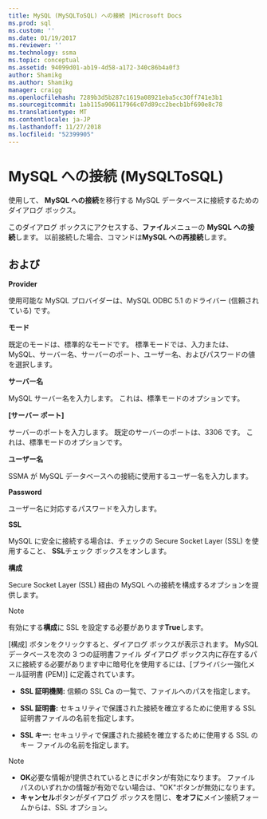 ```yaml
---
title: MySQL (MySQLToSQL) への接続 |Microsoft Docs
ms.prod: sql
ms.custom: ''
ms.date: 01/19/2017
ms.reviewer: ''
ms.technology: ssma
ms.topic: conceptual
ms.assetid: 94099d01-ab19-4d58-a172-340c86b4a0f3
author: Shamikg
ms.author: Shamikg
manager: craigg
ms.openlocfilehash: 7289b3d5b287c1619a08921eba5cc30ff741e3b1
ms.sourcegitcommit: 1ab115a906117966c07d89cc2becb1bf690e8c78
ms.translationtype: MT
ms.contentlocale: ja-JP
ms.lasthandoff: 11/27/2018
ms.locfileid: "52399905"
---
```

# <a name="connect-to-mysql-mysqltosql"></a>MySQL への接続 (MySQLToSQL)
使用して、 **MySQL への接続**を移行する MySQL データベースに接続するためのダイアログ ボックス。  
  
このダイアログ ボックスにアクセスする、**ファイル**メニューの  **MySQL への接続**します。 以前接続した場合、コマンドは**MySQL への再接続**します。  
  
## <a name="options"></a>および  
**Provider**  
  
使用可能な MySQL プロバイダーは、MySQL ODBC 5.1 のドライバー (信頼されている) です。  
  
**モード**  
  
既定のモードは、標準的なモードです。 標準モードでは、入力または、MySQL、サーバー名、サーバーのポート、ユーザー名、およびパスワードの値を選択します。  
  
**サーバー名**  
  
MySQL サーバー名を入力します。 これは、標準モードのオプションです。  
  
**[サーバー ポート]**  
  
サーバーのポートを入力します。 既定のサーバーのポートは、3306 です。 これは、標準モードのオプションです。  
  
**ユーザー名**  
  
SSMA が MySQL データベースへの接続に使用するユーザー名を入力します。  
  
**Password**  
  
ユーザー名に対応するパスワードを入力します。  
  
**SSL**  
  
MySQL に安全に接続する場合は、チェックの Secure Socket Layer (SSL) を使用すること、 **SSL**チェック ボックスをオンします。  
  
**構成**  
  
Secure Socket Layer (SSL) 経由の MySQL への接続を構成するオプションを提供します。  
  
> [!NOTE]  
> 有効にする**構成**に SSL を設定する必要があります**True**します。  
  
[構成] ボタンをクリックすると、ダイアログ ボックスが表示されます。 MySQL データベースを次の 3 つの証明書ファイル ダイアログ ボックス内に存在するパスに接続する必要があります中に暗号化を使用するには、[プライバシー強化メール証明書 (PEM)] に定義されています。  
  
-   **SSL 証明機関:** 信頼の SSL Ca の一覧で、ファイルへのパスを指定します。  
  
-   **SSL 証明書:** セキュリティで保護された接続を確立するために使用する SSL 証明書ファイルの名前を指定します。  
  
-   **SSL キー:** セキュリティで保護された接続を確立するために使用する SSL のキー ファイルの名前を指定します。  
  
> [!NOTE]  
> -   **OK**必要な情報が提供されているときにボタンが有効になります。 ファイル パスのいずれかの情報が有効でない場合は、"OK"ボタンが無効になります。  
> -   **キャンセル**ボタンがダイアログ ボックスを閉じ、**をオフに**メイン接続フォームからは、SSL オプション。  
  
